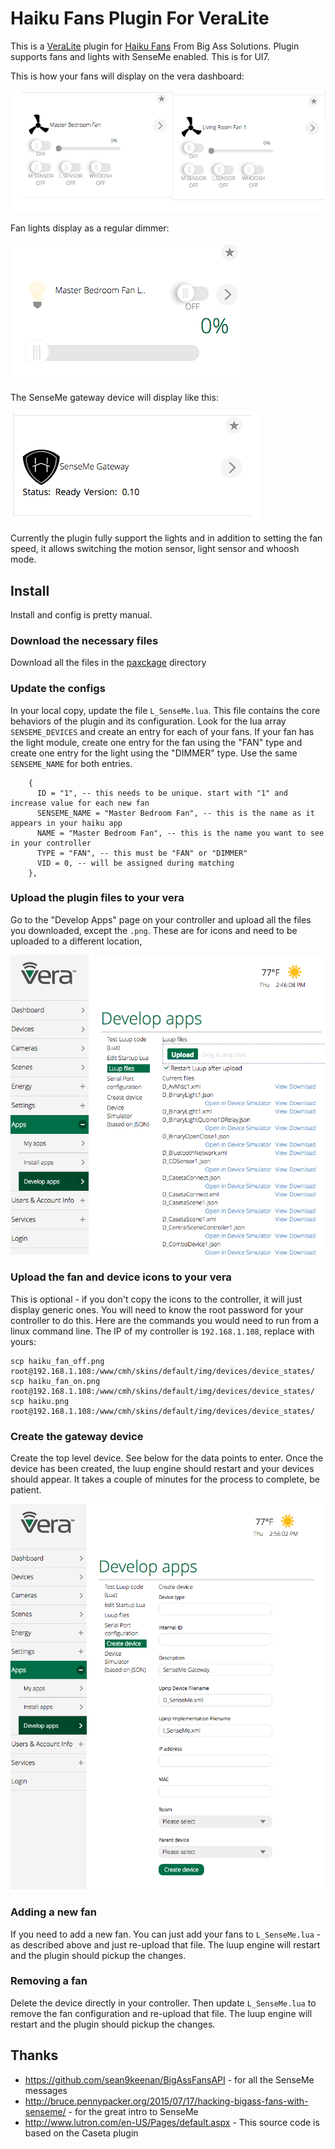 # Haiku Fans Plugin For VeraLite

This is a [VeraLite](http://getvera.com/controllers/veralite/) plugin for [Haiku Fans](https://www.haikuhome.com) From Big Ass Solutions.
Plugin supports fans and lights with SenseMe enabled. This is for UI7.
 
This is how your fans will display on the vera dashboard:

![Alt](docs/fans.png "Fans")
 
Fan lights display as a regular dimmer:

![Alt](docs/dimmer.png "Dimmer")

The SenseMe gateway device will display like this:

![Alt](docs/gateway.png "Gateway")
 
Currently the plugin fully support the lights and in addition to setting the fan speed, it allows switching the motion sensor, light sensor and whoosh mode. 
 
## Install 

Install and config is pretty manual.

### Download the necessary files

Download all the files in the [paxckage](plugin/package) directory

### Update the configs

In your local copy, update the file  `L_SenseMe.lua`. This file contains the core behaviors of the plugin and its configuration.
Look for the lua array `SENSEME_DEVICES` and create an entry for each of your fans. If your fan has the light module, create one entry for the fan using the "FAN" type and create one entry for the light using the "DIMMER" type. Use the same `SENSEME_NAME` for both entries.

```
    {
      ID = "1", -- this needs to be unique. start with "1" and increase value for each new fan
      SENSEME_NAME = "Master Bedroom Fan", -- this is the name as it appears in your haiku app
      NAME = "Master Bedroom Fan", -- this is the name you want to see in your controller
      TYPE = "FAN", -- this must be "FAN" or "DIMMER"
      VID = 0, -- will be assigned during matching
    },
```
  
### Upload the plugin files to your vera

Go to the "Develop Apps" page on your controller and upload all the files you downloaded, except the `.png`. These are for icons and need to be uploaded to a different location,

![Alt](docs/upload.png "Develop Apps")
  
### Upload the fan and device icons to your vera
  
This is optional - if you don't copy the icons to the controller, it will just display generic ones.
You will need to know the root password for your controller to do this. Here are the commands you would need to run from a linux command line. The IP of my controller is `192.168.1.108`, replace with yours:

```
scp haiku_fan_off.png root@192.168.1.108:/www/cmh/skins/default/img/devices/device_states/
scp haiku_fan_on.png  root@192.168.1.108:/www/cmh/skins/default/img/devices/device_states/
scp haiku.png  root@192.168.1.108:/www/cmh/skins/default/img/devices/device_states/
```

### Create the gateway device

Create the top level device. See below for the data points to enter. Once the device has been created, the luup engine should restart and your devices should appear. It takes a couple of minutes for the process to complete, be patient. 

![Alt](docs/device.png "Create Device")

### Adding a new fan

If you need to add a new fan. You can just add your fans to `L_SenseMe.lua` - as described above and just re-upload that file. The luup engine will restart and the plugin should pickup the changes.

### Removing a fan

Delete the device directly in your controller. Then update `L_SenseMe.lua` to remove the fan configuration and re-upload that file. The luup engine will restart and the plugin should pickup the changes.

## Thanks

 - https://github.com/sean9keenan/BigAssFansAPI - for all the SenseMe messages
 - http://bruce.pennypacker.org/2015/07/17/hacking-bigass-fans-with-senseme/ - for the great intro to SenseMe
 - http://www.lutron.com/en-US/Pages/default.aspx - This source code is based on the Caseta plugin 






